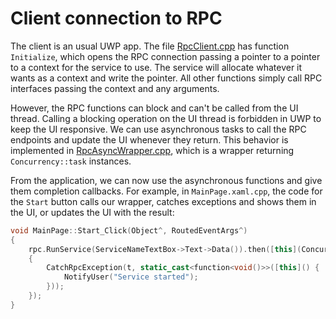 # Client connection to RPC

The client is an usual UWP app. The file [RpcClient.cpp](../RpcClient.cpp) has function `Initialize`, which opens the RPC connection passing a pointer to a pointer to a context for the service to use. The service will allocate whatever it wants as a context and write the pointer. All other functions simply call RPC interfaces passing the context and any arguments.

However, the RPC functions can block and can't be called from the UI thread. Calling a blocking operation on the UI thread is forbidden in UWP to keep the UI responsive. We can use asynchronous tasks to call the RPC endpoints and update the UI whenever they return. This behavior is implemented in [RpcAsyncWrapper.cpp](../RpcAsyncWrapper.cpp), which is a wrapper returning `Concurrency::task` instances.

From the application, we can now use the asynchronous functions and give them completion callbacks. For example, in `MainPage.xaml.cpp`, the code for the `Start` button calls our wrapper, catches exceptions and shows them in the UI, or updates the UI with the result:

```cpp
void MainPage::Start_Click(Object^, RoutedEventArgs^)
{
    rpc.RunService(ServiceNameTextBox->Text->Data()).then([this](Concurrency::task<void> t)
    {
        CatchRpcException(t, static_cast<function<void()>>([this]() {
            NotifyUser("Service started");
        }));
    });
}
```
